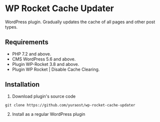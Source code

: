 # WP Rocket Cache Updater

WordPress plugin. Gradually updates the cache of all pages and other post types.

## Requirements

- PHP 7.2 and above.
- CMS WordPress 5.6 and above.
- Plugin WP-Rocket 3.8 and above.
- Plugin WP Rocket | Disable Cache Clearing.

## Installation

1. Download plugin's source code

```
git clone https://github.com/yuraost/wp-rocket-cache-updater
```

2. Install as a regular WordPress plugin